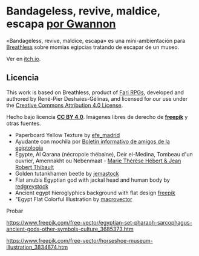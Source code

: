 # Bandageless, revive, maldice, escapa [por Gwannon](https://gwannon.itch.io/bandageless-breathless)

«Bandageless, revive, maldice, escapa» es una mini-ambientación para [Breathless](https://farirpgs.com/breathless/creator-kit) sobre momias egipcias tratando de escapar de un museo.

Ver en [itch.io](https://gwannon.itch.io/bandageless-breathless).

## Licencia 

This work is based on Breathless, product of [Fari RPGs](https://farirpgs.com/), developed and authored by René-Pier Deshaies-Gélinas, and licensed for our use under the [Creative Commons Attribution 4.0 License](https://creativecommons.org/licenses/by/4.0/).

Hecho bajo licencia **[CC BY 4.0](https://creativecommons.org/licenses/by/4.0/legalcode.es)**. Imágenes libres de derecho de **[freepik](https://www.freepik.com/)** y otras fuentes.

* Paperboard Yellow Texture by [efe_madrid](https://www.freepik.com/free-photo/paperboard-yellow-texture_5487782.htm)
* Ayudante con mochila por [Boletín informativo de amigos de la egiptología](https://egiptologia.com/wp-content/uploads/2010/01/BIAE62.pdf)
* Égypte, Al Qarana (nécropole thébaine), Deir el-Medina, Tombeau d'un ouvrier, Amennakht ou Nebenmaat - [Marie Thérèse Hébert & Jean Robert Thibault](https://www.flickr.com/photos/jrthibault/49992702476/in/album-72157714654737082/)
* Golden tutankhamen beetle by [jemastock](https://www.freepik.com/free-vector/golden-tutankhamen-beetle_38266663.htm)
* Flat anubis Egyptian god with jackal head and human body by [redgreystock](https://www.freepik.com/free-vector/flat-anubis-egyptian-god-with-jackal-head-human-body_51240814.htm)
* Ancient egypt hieroglyphics background with flat design [freepik](https://www.freepik.com/free-vector/ancient-egypt-hieroglyphics-background-with-flat-design_2754089.htm)
* "Egypt Flat Colorful Illustration by [macrovector](https://www.freepik.com/free-vector/egypt-flat-colorful-illustration_4358617.htm)


Probar

https://www.freepik.com/free-vector/egyptian-set-pharaoh-sarcophagus-ancient-gods-other-symbols-culture_3685373.htm

https://www.freepik.com/free-vector/horseshoe-museum-illustration_3834874.htm